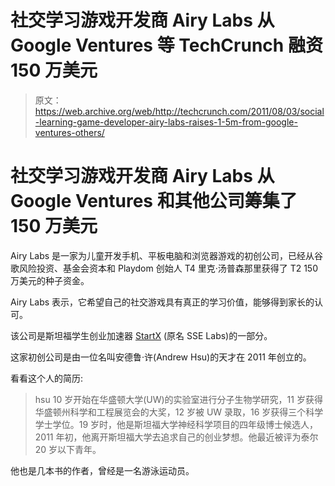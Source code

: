 # 社交学习游戏开发商 Airy Labs 从 Google Ventures 等 TechCrunch 融资 150 万美元

> 原文：<https://web.archive.org/web/http://techcrunch.com/2011/08/03/social-learning-game-developer-airy-labs-raises-1-5m-from-google-ventures-others/>

# 社交学习游戏开发商 Airy Labs 从 Google Ventures 和其他公司筹集了 150 万美元

Airy Labs 是一家为儿童开发手机、平板电脑和浏览器游戏的初创公司，已经从谷歌风险投资、基金会资本和 Playdom 创始人 T4 里克·汤普森那里获得了 T2 150 万美元的种子资金。

Airy Labs 表示，它希望自己的社交游戏具有真正的学习价值，能够得到家长的认可。

该公司是斯坦福学生创业加速器 [StartX](https://web.archive.org/web/20230204232040/http://sselabs.stanford.edu/) (原名 SSE Labs)的一部分。

这家初创公司是由一位名叫安德鲁·许(Andrew Hsu)的天才在 2011 年创立的。

看看这个人的简历:

> hsu 10 岁开始在华盛顿大学(UW)的实验室进行分子生物学研究，11 岁获得华盛顿州科学和工程展览会的大奖，12 岁被 UW 录取，16 岁获得三个科学学士学位。19 岁时，他是斯坦福大学神经科学项目的四年级博士候选人，2011 年初，他离开斯坦福大学去追求自己的创业梦想。他最近被评为泰尔 20 岁以下青年。

他也是几本书的作者，曾经是一名游泳运动员。